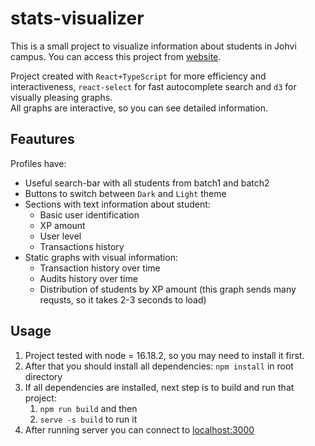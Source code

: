 # stats-visualizer

This is a small project to visualize information about students in Johvi campus. You can access this project from [website](https://mercey123-graphql.netlify.app/).

Project created with `React+TypeScript` for more efficiency and interactiveness, `react-select` for fast autocomplete search and `d3` for visually pleasing graphs.<br>
All graphs are interactive, so you can see detailed information.

## Feautures

Profiles have:

-   Useful search-bar with all students from batch1 and batch2
-   Buttons to switch between `Dark` and `Light` theme
-   Sections with text information about student:
    -   Basic user identification
    -   XP amount
    -   User level
    -   Transactions history
-   Static graphs with visual information:
    -   Transaction history over time
    -   Audits history over time
    -   Distribution of students by XP amount (this graph sends many requsts, so it takes 2-3 seconds to load)

## Usage

1. Project tested with node = 16.18.2, so you may need to install it first.
2. After that you should install all dependencies: `npm install` in root directory
3. If all dependencies are installed, next step is to build and run that project:
    1. `npm run build` and then
    2. `serve -s build` to run it
4. After running server you can connect to [localhost:3000](http://localhost:3000)
